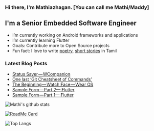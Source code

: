 ### Hi there, I'm Mathiazhagan. [You can call me Mathi/Maddy]

## I'm a Senior Embedded Software Engineer
- I’m currently working on Android frameworks and applications
- I’m currently learning Flutter
- Goals: Contribute more to Open Source projects
- Fun fact: I love to write [poetry](https://niralan-kirukalgal.blogspot.com/), [short stories](http://niralan-sirukathaigal.blogspot.in/) in Tamil

### Latest Blog Posts
<!-- BLOG-POST-LIST:START -->
- [Status Saver — WCompanion](https://mathiazhagan01.medium.com/status-saver-wcompanion-19e32e1e5b86?source=rss-ef0c6bef38ba------2)
- [One last ‘Git Cheatsheet of Commands’](https://mathiazhagan01.medium.com/one-last-git-cheatsheet-of-commands-77334f1690bc?source=rss-ef0c6bef38ba------2)
- [The Beginning — Watch Face — Wear OS](https://mathiazhagan01.medium.com/the-beginning-watch-face-wear-os-3cebce279461?source=rss-ef0c6bef38ba------2)
- [Sample Form — Part 2— Flutter](https://mathiazhagan01.medium.com/sample-form-part-2-flutter-c19e9f37ac41?source=rss-ef0c6bef38ba------2)
- [Sample Form — Part 1— Flutter](https://mathiazhagan01.medium.com/sample-form-part-1-flutter-35664d57b0e5?source=rss-ef0c6bef38ba------2)
<!-- BLOG-POST-LIST:END -->

![Mathi's github stats](https://github-readme-stats.vercel.app/api?username=mathiazhagan01&show_icons=true&theme=material-palenight)

[![ReadMe Card](https://github-readme-stats.vercel.app/api/pin/?username=mathiazhagan01&repo=DrawableColorChange&theme=material-palenight)](https://github.com/mathiazhagan01/DrawableColorChange)

![Top Langs](https://github-readme-stats.vercel.app/api/top-langs/?username=mathiazhagan01&theme=material-palenight)
